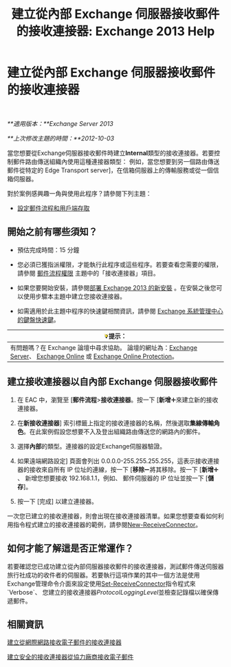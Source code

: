 ﻿---
title: '建立從內部 Exchange 伺服器接收郵件的接收連接器: Exchange 2013 Help'
TOCTitle: 建立從內部 Exchange 伺服器接收郵件的接收連接器
ms:assetid: 546cead9-7a2d-4332-a5f6-35343d56c619
ms:mtpsurl: https://technet.microsoft.com/zh-tw/library/JJ657448(v=EXCHG.150)
ms:contentKeyID: 50473127
ms.date: 05/21/2018
mtps_version: v=EXCHG.150
ms.translationtype: MT
---

# 建立從內部 Exchange 伺服器接收郵件的接收連接器

 

_**適用版本：**Exchange Server 2013_

_**上次修改主題的時間：**2012-10-03_

當您想要從Exchange伺服器接收郵件時建立**Internal**類型的接收連接器。若要控制郵件路由傳送組織內使用這種連接器類型： 例如，當您想要到另一個路由傳送郵件從特定的 Edge Transport server\]，在信箱伺服器上的傳輸服務或從一個信箱伺服器。

對於案例感興趣一角與使用此程序？請參閱下列主題：

  - [設定郵件流程和用戶端存取](configure-mail-flow-and-client-access-exchange-2013-help.md)

## 開始之前有哪些須知？

  - 預估完成時間：15 分鐘

  - 您必須已獲指派權限，才能執行此程序或這些程序。若要查看您需要的權限，請參閱 [郵件流程權限](mail-flow-permissions-exchange-2013-help.md) 主題中的「接收連接器」項目。

  - 如果您要開始安裝，請參閱[部署 Exchange 2013 的新安裝](deploy-a-new-installation-of-exchange-2013-exchange-2013-help.md) 。在安裝之後您可以使用步驟本主題中建立您接收連接器。

  - 如需適用於此主題中程序的快速鍵相關資訊，請參閱 [Exchange 系統管理中心的鍵盤快速鍵](keyboard-shortcuts-in-the-exchange-admin-center-exchange-online-protection-help.md)。

<table>
<thead>
<tr class="header">
<th><img src="images/Bb124558.tip(EXCHG.150).gif" title="提示" alt="提示" />提示：</th>
</tr>
</thead>
<tbody>
<tr class="odd">
<td>有問題嗎？在 Exchange 論壇中尋求協助。 論壇的網址為：<a href="https://go.microsoft.com/fwlink/p/?linkid=60612">Exchange Server</a>、 <a href="https://go.microsoft.com/fwlink/p/?linkid=267542">Exchange Online</a> 或 <a href="https://go.microsoft.com/fwlink/p/?linkid=285351">Exchange Online Protection</a>。</td>
</tr>
</tbody>
</table>


## 建立接收連接器以自內部 Exchange 伺服器接收郵件

1.  在 EAC 中，瀏覽至 \[**郵件流程**\>**接收連接器**。按一下 \[**新增**![加入圖示](images/JJ218640.c1e75329-d6d7-4073-a27d-498590bbb558(EXCHG.150).gif "加入圖示")來建立新的接收連接器。

2.  在**新接收連接器**\] 索引標籤上指定的接收連接器的名稱，然後選取**集線傳輸角色**。在此案例假設您想要不入及登出組織路由傳送您的網路內的郵件。

3.  選擇**內部**的類型。連接器的設定Exchange伺服器驗證。

4.  如果遠端網路設定\] 頁面會列出 0.0.0.0-255.255.255.255，這表示接收連接器的接收來自所有 IP 位址的連線，按一下 \[**移除**![\[移除\] 圖示](images/JJ657492.479b6ced-8d64-4277-a725-f17fea202b28(EXCHG.150).gif "[移除] 圖示")將其移除。按一下 \[**新增**![加入圖示](images/JJ218640.c1e75329-d6d7-4073-a27d-498590bbb558(EXCHG.150).gif "加入圖示")、 新增您想要接收 192.168.1.1，例如、 郵件伺服器的 IP 位址並按一下 \[**儲存**\]。

5.  按一下 \[完成\] 以建立連接器。

一次您已建立的接收連接器，則會出現在接收連接器清單。如果您想要查看如何利用指令程式建立的接收連接器的範例，請參閱[New-ReceiveConnector](https://technet.microsoft.com/zh-tw/library/bb125139\(v=exchg.150\))。

## 如何才能了解這是否正常運作？

若要確認您已成功建立從內部伺服器接收郵件的接收連接器，測試郵件傳送伺服器旅行社成功的收件者的伺服器。若要執行這項作業的其中一個方法是使用Exchange管理命令介面來設定使用[Set-ReceiveConnector](https://technet.microsoft.com/zh-tw/library/bb125140\(v=exchg.150\))指令程式來`Verbose`、 您建立的接收連接器*ProtocolLoggingLevel*並檢查記錄檔以確保傳遞郵件。

## 相關資訊

[建立從網際網路接收電子郵件的接收連接器](create-a-receive-connector-to-receive-email-from-the-internet-exchange-2013-help.md)

[建立安全的接收連接器從協力廠商接收電子郵件](create-a-secure-receive-connector-to-receive-email-from-a-partner-exchange-2013-help.md)

